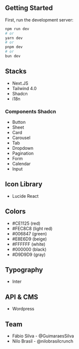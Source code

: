 ## Getting Started

First, run the development server:

```bash
npm run dev
# or
yarn dev
# or
pnpm dev
# or
bun dev
```

## Stacks

- Next.JS
- Tailwind 4.0
- Shadcn
- i18n

### Components Shadcn

- Button
- Sheet
- Card
- Carousel
- Tab
- Dropdown
- Pagination
- Form
- Calendar
- Input

## Icon Library

- Lucide React

## Colors

- #CE1125 (red)
- #FEC8C8 (light red)
- #006847 (green)
- #E8E6D9 (beige)
- #FFFFFF (white)
- #000000 (black)
- #D9D9D9 (gray) 

## Typography

- Inter

## API & CMS

- Wordpress

## Team

- Fábio Silva - @GuimaraesSilva
- Nilo Brasil - @nilobrasilcrunch
